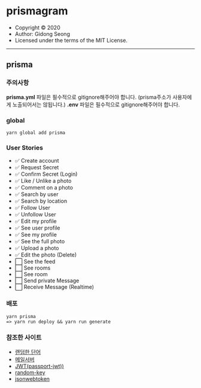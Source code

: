 # prismagram

- Copyright &copy; 2020
- Author: Gidong Seong
- Licensed under the terms of the MIT License.

---

## prisma

### 주의사항

**prisma.yml** 파일은 필수적으로 gitignore해주어야 합니다. (prisma주소가 사용자에게 노출되어서는 않됩니다.)
**.env** 파일은 필수적으로 gitignore해주어야 합니다.

### global

```
yarn global add prisma
```

### User Stories

- ✅ Create account
- ✅ Request Secret
- ✅ Confirm Secret (Login)
- ✅ Like / Unlike a photo
- ✅ Comment on a photo
- ✅ Search by user
- ✅ Search by location
- ✅ Follow User
- ✅ Unfollow User
- ✅ Edit my profile
- ✅ See user profile
- ✅ See my profile
- ✅ See the full photo
- ✅ Upload a photo
- ✅ Edit the photo (Delete)
- ⬜️ See the feed
- ⬜️ See rooms
- ⬜️ See room
- ⬜️ Send private Message
- ⬜️ Receive Message (Realtime)

### 배포

```CMD
yarn prisma
=> yarn run deploy && yarn run generate
```

### 참조한 사이트

- [랜덤한 단어](https://www.randomlists.com/random-words)
- [메일서버](https://nodemailer.com/about/)
- [JWT(passport-jwt))](http://www.passportjs.org/)
- [random-key](https://randomkeygen.com/)
- [jsonwebtoken](https://www.npmjs.com/package/jsonwebtoken)
